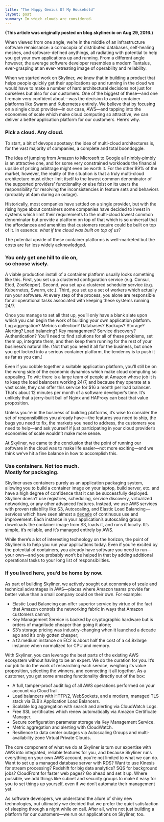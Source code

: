 ```yaml
---
title: "The Happy Genius Of My Household"
layout: post
summary: In which clouds are considered.
---
```


**(This article was originally posted on blog.skyliner.io on Aug 29, 2016.)**

When viewed from one angle, we’re in the middle of an infrastructure software renaissance: a
cornucopia of distributed databases, self-healing meshes, and software-defined anythings, all
radiating with potential to help you get your own applications up and running. From a different
angle however, the average software developer resembles a modern Tantalus, ever-grasping at an
ever-retreating image of operability and reliability.

When we started work on Skyliner, we knew that in building a product that helps people quickly get
their applications up and running in the cloud we would have to make a number of hard architectural
decisions not just for ourselves but also for our customers. One of the biggest of these—and one I
remain very confident about—was the decision to avoid container platforms like Swarm and Kubernetes
entirely. We believe that by focusing on a single cloud provider—in our case, AWS—and tapping into
the economies of scale which make cloud computing so attractive, we can deliver a better application
platform for our customers. Here’s why.

### Pick a cloud. Any cloud.

To start, a bit of devops apostasy: the idea of multi-cloud architectures is, for the vast majority
of companies, a complete and total boondoggle.

The idea of jumping from Amazon to Microsoft to Google all nimbly-pimbly is an attractive one, and
for some very constrained workloads the financial upside of pricing arbitrage might even be worth
it. For the other 99% of the market, however, the reality of the situation is that a truly
multi-cloud architecture must either limit itself to the lowest common denominator of the supported
providers’ functionality or else foist on its users the responsibility for resolving the
inconsistencies in feature sets and behaviors (probably at 4am during an outage).

Historically, most companies have settled on a single provider, but with the rising hype about
containers some companies have decided to invest in systems which limit their requirements to the
multi-cloud lowest common denominator but provide a platform on top of that which is so universal
that the affordances and amenities that customers require could be built on top of it. In essence:
_what if the cloud was built on top of us_?

The potential upside of these container platforms is well-marketed but the costs are far less widely
acknowledged.

### You only get one hill to die on, <br>so choose wisely.

A viable production install of a container platform usually looks something like this. First, you
set up a clustered configuration service (e.g. Consul, Etcd, ZooKeeper). Second, you set up a
clustered scheduler service (e.g. Kubernetes, Swarm, etc.). Third, you set up a set of workers which
actually run your software. At every step of the process, you alone are responsible for all
operational tasks associated with keeping these systems running 24/7.

Once you manage to set all that up, you’ll only have a blank slate upon which you can begin the work
of building your own application platform. Log aggregation? Metrics collection? Databases? Backups?
Storage? Alerting? Load balancing? Key management? Service discovery? Authentication? You’ll need to
find solutions for all of these problems, set them up, integrate them, and then keep them running
for the rest of your business’s natural life. (Not that you need it all for the business, but once
you get locked into a serious container platform, the tendency is to push it as far as you can.)

Even if you cobble together a suitable application platform, you’ll still be on the wrong side of
the economic dynamics which make cloud computing so appealing. To wit: there is a large team of
people at Amazon whose job it is to keep the load balancers working 24/7, and because they operate
at a vast scale, they can offer this service for $16 a month per load balancer. That’s about 12
minutes per month of a software developer’s time. It’s unlikely that a jerry-built ball of Nginx and
HAProxy can beat that value proposition.

Unless you’re in the business of building platforms, it’s wise to consider the set of
responsibilities you already have—the features you need to ship, the bugs you need to fix, the
markets you need to address, the customers you need to help—and ask yourself if just participating
in your cloud provider’s economies of scale wouldn’t make more sense.

At Skyliner, we came to the conclusion that the point of running our software in the cloud was to
make life easier—not more exciting—and we think we’ve hit a fine balance in how to accomplish this.

### Use containers. Not too much.<br> Mostly for packaging.

Skyliner uses containers purely as an application packaging system, allowing you to build a
container image on your laptop, build server, etc. and have a high degree of confidence that it can
be successfully deployed. Skyliner doesn’t use registries, scheduling, service discovery,
virtualized networking, or any other advanced features. Instead, we use AWS services with proven
reliability like S3, Autoscaling, and Elastic Load Balancing — services which have seen almost a
[decade](https://aws.amazon.com/blogs/aws/amazon_ec2_beta/) of continuous use and improvement. Each
instance in your application’s autoscaling group downloads the container image from S3, loads it,
and runs it locally. It’s simple, it’s reliable, and it’s managed entirely by AWS.

While there’s a lot of interesting technology on the horizon, the point of Skyliner is to help you
run your applications today. Even if you’re excited by the potential of containers, you already have
software you need to run—your own—and you probably won’t be helped in that by adding additional
operational tasks to your long list of responsibilities.

### If you lived here, you’d be home by now.

As part of building Skyliner, we actively sought out economies of scale and technical advantages in
AWS—places where Amazon teams provide far better value than a small company could on their own. For
example:

* Elastic Load Balancing can offer superior service by virtue of the fact that Amazon controls the 
  networking fabric in ways that Amazon customers cannot;
* Key Management Service is backed by cryptographic hardware but is orders of magnitude cheaper than 
  going it alone;
* S3’s storage pricing was industry-changing when it launched a decade ago and it’s only gotten
  cheaper;
* a t2.medium instance on EC2 is about half the cost of a c4.8xlarge instance when normalized for 
  CPU and memory.
  
With Skyliner, you can leverage the best parts of the existing AWS ecosystem without having to be an
expert. We do the curation for you. It’s our job to do the work of researching each service,
weighing its value proposition, selecting the winners, and connecting it all together. As a
customer, you get some amazing functionality directly out of the box:

* A full, tamper-proof audit log of all AWS operations performed on your account via CloudTrail.
* Load balancers with HTTP/2, WebSockets, and a modern, managed TLS stack via ELB’s Application Load 
  Balancers.
* Scalable log aggregation with search and alerting via CloudWatch Logs.
* Free SSL certificates which renew automatically via Amazon Certificate Manager.
* Secure configuration parameter storage via Key Management Service.
* Metric aggregation and alerting with CloudWatch.
* Resilience to data center outages via Autoscaling Groups and multi-availability zone Virtual 
  Private Clouds.

The core component of what we do at Skyliner is turn our expertise with AWS into integrated,
reliable features for you, and because Skyliner runs everything on your own AWS account, you’re not
limited to what we can do. Want to set up a managed database server with RDS? Want to use Kinesis
for stream processing? Redshift for big data analytics? SQS for background jobs? CloudFront for
faster web pages? Go ahead and set it up. Where possible, we add things like subnet and security
groups to make it easy for you to set things up yourself, even if we don’t automate their management
yet.

As software developers, we understand the allure of shiny new technologies, but ultimately we
decided that we prefer the quiet satisfaction of sleeping through a night while on call. After all,
we’re not just building a platform for our customers—we run our applications on Skyliner, too.
